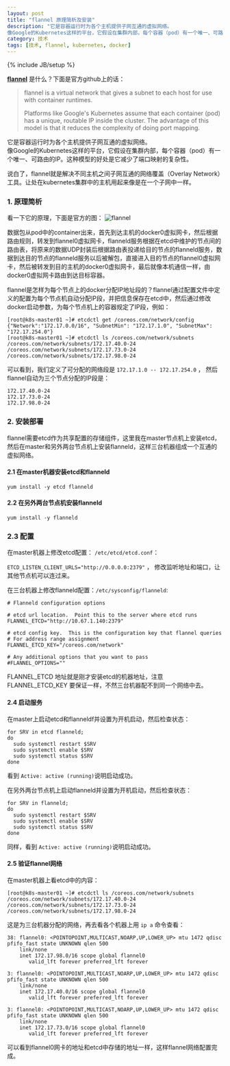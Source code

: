 ```yaml
---
layout: post
title: "flannel 原理简析及安装"
description: "它是容器运行时为各个主机提供子网互通的虚拟网络。  
像Google的Kubernetes这样的平台，它假设在集群内部，每个容器（pod）有一个唯一、可路由的IP。这种模型的好处是它减少了端口映射的复杂性。"
category: 技术
tags: [技术, flannel, kubernetes, docker]
---
```

{% include JB/setup %}


[**flannel**](https://github.com/coreos/flannel#flannel) 是什么？下面是官方github上的话：

> flannel is a virtual network that gives a subnet to each host for use with container runtimes.
> 
> Platforms like Google's Kubernetes assume that each container (pod) has a unique, routable IP inside the cluster. The advantage of this model is that it reduces the complexity of doing port mapping.

它是容器运行时为各个主机提供子网互通的虚拟网络。  
像Google的Kubernetes这样的平台，它假设在集群内部，每个容器（pod）有一个唯一、可路由的IP。这种模型的好处是它减少了端口映射的复杂性。

说白了，flannel就是解决不同主机之间子网互通的网络覆盖（Overlay Network）工具。让处在kubernetes集群中的主机用起来像是在一个子网中一样。  

### 1. 原理简析

看一下它的原理，下面是官方的图：
![flannel]("/assets/images/flannel-01.png" "flannel")

数据包从pod中的container出来，首先到达主机的docker0虚拟网卡，然后根据路由规则，转发到flannel0虚拟网卡，flanneld服务根据在etcd中维护的节点间的路由表，将原来的数据UDP封装后根据路由表投递给目的节点的flanneld服务，数据到达目的节点的flanneld服务以后被解包，直接进入目的节点的flannel0虚拟网卡，然后被转发到目的主机的docker0虚拟网卡，最后就像本机通信一样，由docker0虚拟网卡路由到达目标容器。  

flannel是怎样为每个节点上的docker分配IP地址段的？flannel通过配置文件中定义的配置为每个节点机自动分配IP段，并把信息保存在etcd中，然后通过修改docker启动参数，为每个节点机上的容器规定了IP段，例如：

```
[root@k8s-master01 ~]# etcdctl get /coreos.com/network/config
{"Network":"172.17.0.0/16", "SubnetMin": "172.17.1.0", "SubnetMax": "172.17.254.0"}
[root@k8s-master01 ~]# etcdctl ls /coreos.com/network/subnets
/coreos.com/network/subnets/172.17.40.0-24
/coreos.com/network/subnets/172.17.73.0-24
/coreos.com/network/subnets/172.17.98.0-24
```

可以看到，我们定义了可分配的网络段是 `172.17.1.0 -- 172.17.254.0` ， 然后flannel自动为三个节点分配的IP段是：

```
172.17.40.0-24
172.17.73.0-24
172.17.98.0-24
```

### 2. 安装部署
flannel需要etcd作为共享配置的存储组件，这里我在master节点机上安装etcd，然后在master和另外两台节点机上安装flanneld，这样三台机器组成一个互通的虚拟网络。

#### 2.1 在master机器安装etcd和flanneld

`yum install -y etcd flanneld`

#### 2.2 在另外两台节点机安装flanneld

`yum install -y flanneld`

### 2.3 配置

在master机器上修改etcd配置： ` /etc/etcd/etcd.conf `：

`ETCD_LISTEN_CLIENT_URLS="http://0.0.0.0:2379"` ， 修改监听地址和端口，让其他节点机可以连过来。

在三台机器上修改flanneld配置：`/etc/sysconfig/flanneld`:


```
# Flanneld configuration options  

# etcd url location.  Point this to the server where etcd runs
FLANNEL_ETCD="http://10.67.1.140:2379"

# etcd config key.  This is the configuration key that flannel queries
# For address range assignment
FLANNEL_ETCD_KEY="/coreos.com/network"

# Any additional options that you want to pass
#FLANNEL_OPTIONS=""
```

FLANNEL_ETCD 地址就是刚才安装etcd的机器地址，注意 FLANNEL_ETCD_KEY 要保证一样，不然三台机器配不到同一个网络中去。


#### 2.4 启动服务

在master上启动etcd和flanneldf并设置为开机启动，然后检查状态：


```
for SRV in etcd flanneld;
do
  sudo systemctl restart $SRV
  sudo systemctl enable $SRV
  sudo systemctl status $SRV
done
```

看到 `Active: active (running)`说明启动成功。

在另外两台节点机上启动flanneld并设置为开机启动，然后检查状态：

```
for SRV in flanneld;
do
  sudo systemctl restart $SRV
  sudo systemctl enable $SRV
  sudo systemctl status $SRV
done
```

同样，看到 `Active: active (running)`说明启动成功。

#### 2.5 验证flannel网络

在master机器上看etcd中的内容：

```
[root@k8s-master01 ~]# etcdctl ls /coreos.com/network/subnets
/coreos.com/network/subnets/172.17.40.0-24
/coreos.com/network/subnets/172.17.73.0-24
/coreos.com/network/subnets/172.17.98.0-24
```

这是为三台机器分配的网络，再去看各个机器上用 `ip a` 命令查看：

```
38: flannel0: <POINTOPOINT,MULTICAST,NOARP,UP,LOWER_UP> mtu 1472 qdisc pfifo_fast state UNKNOWN qlen 500
    link/none 
    inet 172.17.98.0/16 scope global flannel0
       valid_lft forever preferred_lft forever
```

```
3: flannel0: <POINTOPOINT,MULTICAST,NOARP,UP,LOWER_UP> mtu 1472 qdisc pfifo_fast state UNKNOWN qlen 500
    link/none 
    inet 172.17.40.0/16 scope global flannel0
       valid_lft forever preferred_lft forever
```

```
3: flannel0: <POINTOPOINT,MULTICAST,NOARP,UP,LOWER_UP> mtu 1472 qdisc pfifo_fast state UNKNOWN qlen 500
    link/none 
    inet 172.17.73.0/16 scope global flannel0
       valid_lft forever preferred_lft forever
```

可以看到flannel0网卡的地址和etcd中存储的地址一样，这样flannel网络配置完成。
